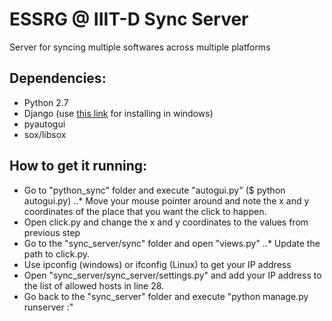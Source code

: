 # ESSRG @ IIIT-D Sync Server
Server for syncing multiple softwares across multiple platforms

## Dependencies:
* Python 2.7
* Django (use [this link](https://www.codingforentrepreneurs.com/blog/install-python-django-on-windows/) for installing in windows)
* pyautogui
* sox/libsox

## How to get it running:
* Go to "python_sync" folder and execute "autogui.py" ($ python autogui.py)
..* Move your mouse pointer around and note the x and y coordinates of the place that you want the click to happen. 
* Open click.py and change the x and y coordinates to the values from previous step 
* Go to the "sync_server/sync" folder and open "views.py"
..* Update the path to click.py.
* Use ipconfig (windows) or ifconfig (Linux) to get your IP address
* Open "sync_server/sync_server/settings.py" and add your IP address to the list of allowed hosts in line 28.
* Go back to the "sync_server" folder and execute "python manage.py runserver <Your IP Address>:<Port>"